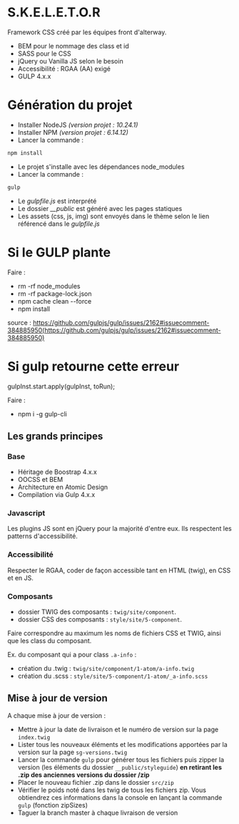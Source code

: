 # S.K.E.L.E.T.O.R

Framework CSS créé par les équipes front d'alterway.
- BEM pour le nommage des class et id
- SASS pour le CSS
- jQuery ou Vanilla JS selon le besoin
- Accessibilité : RGAA (AA) exigé
- GULP 4.x.x

# Génération du projet

- Installer NodeJS _(version projet : 10.24.1)_
- Installer NPM _(version projet : 6.14.12)_
- Lancer la commande :
```javascript
npm install
```
- Le projet s'installe avec les dépendances node_modules
- Lancer la commande :
```javascript
gulp
```
- Le _gulpfile.js_ est interprété
- Le dossier *__public* est généré avec les pages statiques
- Les assets (css, js, img) sont envoyés dans le thème selon le lien référencé dans le _gulpfile.js_


# Si le GULP plante
Faire :

- rm -rf node_modules
- rm -rf package-lock.json
- npm cache clean --force
- npm install

source : https://github.com/gulpjs/gulp/issues/2162#issuecomment-384885950(https://github.com/gulpjs/gulp/issues/2162#issuecomment-384885950)

# Si gulp retourne cette erreur

gulpInst.start.apply(gulpInst, toRun);

Faire :
- npm i -g gulp-cli


## Les grands principes

### Base
- Héritage de Boostrap 4.x.x
- OOCSS et BEM
- Architecture en Atomic Design
- Compilation via Gulp 4.x.x

### Javascript
Les plugins JS sont en jQuery pour la majorité d'entre eux.
Ils respectent les patterns d'accessibilité.

### Accessibilité
Respecter le RGAA, coder de façon accessible tant en HTML (twig), en CSS et en JS.

### Composants
- dossier TWIG des composants : `twig/site/component`.
- dossier CSS des composants : `style/site/5-component`.

Faire correspondre au maximum les noms de fichiers CSS et TWIG, ainsi que les class du composant.

Ex. du composant qui a pour class `.a-info` :
- création du .twig : `twig/site/component/1-atom/a-info.twig`
- création du .scss : `style/site/5-component/1-atom/_a-info.scss`

## Mise à jour de version
A chaque mise à jour de version :
- Mettre à jour la date de livraison et le numéro de version sur la page `index.twig`
- Lister tous les nouveaux éléments et les modifications apportées par la version sur la page `sg-versions.twig`
- Lancer la commande `gulp` pour générer tous les fichiers puis zipper la version (les éléments du dossier `__public/styleguide`) **en retirant les .zip des anciennes versions du dossier /zip**
- Placer le nouveau fichier .zip dans le dossier `src/zip`
- Vérifier le poids noté dans les twig de tous les fichiers zip. Vous obtiendrez ces informations dans la console en lançant la commande `gulp` (fonction zipSizes)
- Taguer la branch master à chaque livraison de version